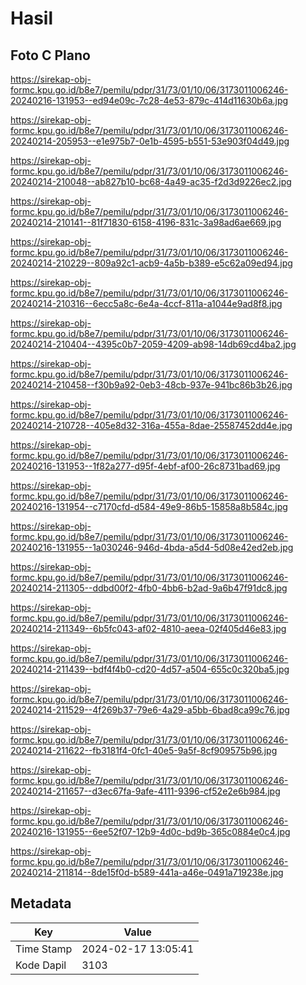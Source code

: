 # Hasil

## Foto C Plano

https://sirekap-obj-formc.kpu.go.id/b8e7/pemilu/pdpr/31/73/01/10/06/3173011006246-20240216-131953--ed94e09c-7c28-4e53-879c-414d11630b6a.jpg

https://sirekap-obj-formc.kpu.go.id/b8e7/pemilu/pdpr/31/73/01/10/06/3173011006246-20240214-205953--e1e975b7-0e1b-4595-b551-53e903f04d49.jpg

https://sirekap-obj-formc.kpu.go.id/b8e7/pemilu/pdpr/31/73/01/10/06/3173011006246-20240214-210048--ab827b10-bc68-4a49-ac35-f2d3d9226ec2.jpg

https://sirekap-obj-formc.kpu.go.id/b8e7/pemilu/pdpr/31/73/01/10/06/3173011006246-20240214-210141--81f71830-6158-4196-831c-3a98ad6ae669.jpg

https://sirekap-obj-formc.kpu.go.id/b8e7/pemilu/pdpr/31/73/01/10/06/3173011006246-20240214-210229--809a92c1-acb9-4a5b-b389-e5c62a09ed94.jpg

https://sirekap-obj-formc.kpu.go.id/b8e7/pemilu/pdpr/31/73/01/10/06/3173011006246-20240214-210316--6ecc5a8c-6e4a-4ccf-811a-a1044e9ad8f8.jpg

https://sirekap-obj-formc.kpu.go.id/b8e7/pemilu/pdpr/31/73/01/10/06/3173011006246-20240214-210404--4395c0b7-2059-4209-ab98-14db69cd4ba2.jpg

https://sirekap-obj-formc.kpu.go.id/b8e7/pemilu/pdpr/31/73/01/10/06/3173011006246-20240214-210458--f30b9a92-0eb3-48cb-937e-941bc86b3b26.jpg

https://sirekap-obj-formc.kpu.go.id/b8e7/pemilu/pdpr/31/73/01/10/06/3173011006246-20240214-210728--405e8d32-316a-455a-8dae-25587452dd4e.jpg

https://sirekap-obj-formc.kpu.go.id/b8e7/pemilu/pdpr/31/73/01/10/06/3173011006246-20240216-131953--1f82a277-d95f-4ebf-af00-26c8731bad69.jpg

https://sirekap-obj-formc.kpu.go.id/b8e7/pemilu/pdpr/31/73/01/10/06/3173011006246-20240216-131954--c7170cfd-d584-49e9-86b5-15858a8b584c.jpg

https://sirekap-obj-formc.kpu.go.id/b8e7/pemilu/pdpr/31/73/01/10/06/3173011006246-20240216-131955--1a030246-946d-4bda-a5d4-5d08e42ed2eb.jpg

https://sirekap-obj-formc.kpu.go.id/b8e7/pemilu/pdpr/31/73/01/10/06/3173011006246-20240214-211305--ddbd00f2-4fb0-4bb6-b2ad-9a6b47f91dc8.jpg

https://sirekap-obj-formc.kpu.go.id/b8e7/pemilu/pdpr/31/73/01/10/06/3173011006246-20240214-211349--6b5fc043-af02-4810-aeea-02f405d46e83.jpg

https://sirekap-obj-formc.kpu.go.id/b8e7/pemilu/pdpr/31/73/01/10/06/3173011006246-20240214-211439--bdf4f4b0-cd20-4d57-a504-655c0c320ba5.jpg

https://sirekap-obj-formc.kpu.go.id/b8e7/pemilu/pdpr/31/73/01/10/06/3173011006246-20240214-211529--4f269b37-79e6-4a29-a5bb-6bad8ca99c76.jpg

https://sirekap-obj-formc.kpu.go.id/b8e7/pemilu/pdpr/31/73/01/10/06/3173011006246-20240214-211622--fb3181f4-0fc1-40e5-9a5f-8cf909575b96.jpg

https://sirekap-obj-formc.kpu.go.id/b8e7/pemilu/pdpr/31/73/01/10/06/3173011006246-20240214-211657--d3ec67fa-9afe-4111-9396-cf52e2e6b984.jpg

https://sirekap-obj-formc.kpu.go.id/b8e7/pemilu/pdpr/31/73/01/10/06/3173011006246-20240216-131955--6ee52f07-12b9-4d0c-bd9b-365c0884e0c4.jpg

https://sirekap-obj-formc.kpu.go.id/b8e7/pemilu/pdpr/31/73/01/10/06/3173011006246-20240214-211814--8de15f0d-b589-441a-a46e-0491a719238e.jpg


## Metadata

| Key        | Value               |
| ---------- | ------------------- |
| Time Stamp | 2024-02-17 13:05:41 |
| Kode Dapil | 3103                |




